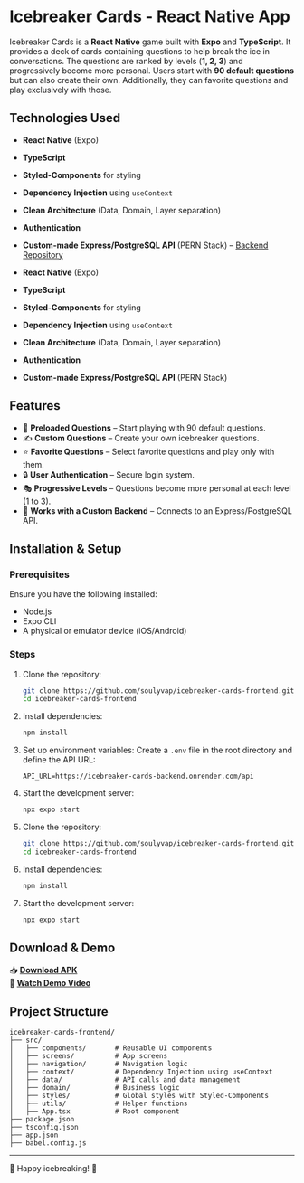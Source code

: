 # Icebreaker Cards - React Native App

Icebreaker Cards is a **React Native** game built with **Expo** and **TypeScript**. It provides a deck of cards containing questions to help break the ice in conversations. The questions are ranked by levels (**1, 2, 3**) and progressively become more personal. Users start with **90 default questions** but can also create their own. Additionally, they can favorite questions and play exclusively with those.

## Technologies Used

- **React Native** (Expo)
- **TypeScript**
- **Styled-Components** for styling
- **Dependency Injection** using `useContext`
- **Clean Architecture** (Data, Domain, Layer separation)
- **Authentication**
- **Custom-made Express/PostgreSQL API** (PERN Stack) – [Backend Repository](https://github.com/soulyvap/icebreaker-cards-backend)

- **React Native** (Expo)
- **TypeScript**
- **Styled-Components** for styling
- **Dependency Injection** using `useContext`
- **Clean Architecture** (Data, Domain, Layer separation)
- **Authentication**
- **Custom-made Express/PostgreSQL API** (PERN Stack)

## Features

- 🚀 **Preloaded Questions** – Start playing with 90 default questions.
- ✍️ **Custom Questions** – Create your own icebreaker questions.
- ⭐ **Favorite Questions** – Select favorite questions and play only with them.
- 🔒 **User Authentication** – Secure login system.
- 🎭 **Progressive Levels** – Questions become more personal at each level (1 to 3).
- 🔌 **Works with a Custom Backend** – Connects to an Express/PostgreSQL API.

## Installation & Setup

### Prerequisites
Ensure you have the following installed:
- Node.js
- Expo CLI
- A physical or emulator device (iOS/Android)

### Steps
1. Clone the repository:
   ```sh
   git clone https://github.com/soulyvap/icebreaker-cards-frontend.git
   cd icebreaker-cards-frontend
   ```
2. Install dependencies:
   ```sh
   npm install
   ```
3. Set up environment variables: Create a `.env` file in the root directory and define the API URL:
   ```env
   API_URL=https://icebreaker-cards-backend.onrender.com/api
   ```
4. Start the development server:
   ```sh
   npx expo start
   ```
1. Clone the repository:
   ```sh
   git clone https://github.com/soulyvap/icebreaker-cards-frontend.git
   cd icebreaker-cards-frontend
   ```
2. Install dependencies:
   ```sh
   npm install
   ```
3. Start the development server:
   ```sh
   npx expo start
   ```

## Download & Demo

📥 **[Download APK](https://drive.google.com/file/d/1eBS388tohwEB8_DcCkU-2O-ccyIrf5EP/view?usp=sharing)**  
🎥 **[Watch Demo Video](https://drive.google.com/file/d/17v0Z4_ZTksp19OQqwZG-7sVoyfzi0tri/view?usp=sharing)**

## Project Structure
```
icebreaker-cards-frontend/
├── src/
│   ├── components/       # Reusable UI components
│   ├── screens/          # App screens
│   ├── navigation/       # Navigation logic
│   ├── context/          # Dependency Injection using useContext
│   ├── data/             # API calls and data management
│   ├── domain/           # Business logic
│   ├── styles/           # Global styles with Styled-Components
│   ├── utils/            # Helper functions
│   ├── App.tsx           # Root component
├── package.json
├── tsconfig.json
├── app.json
├── babel.config.js
```

---
🚀 Happy icebreaking! 🎉

